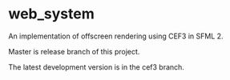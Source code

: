 web_system
==========

An implementation of offscreen rendering using CEF3 in SFML 2.  

Master is release branch of this project.

The latest development version is in the cef3 branch.
